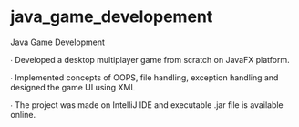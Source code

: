 # java_game_developement
Java Game Development

∙ Developed a desktop multiplayer game from scratch on JavaFX platform.

∙ Implemented concepts of OOPS, file handling, exception handling and designed the game UI using XML

∙ The project was made on IntelliJ IDE and executable .jar file is available online.
